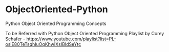# ObjectOriented-Python
Python Object Oriented Programming Concepts

To be Referred with Python Object Oriented Programming Playlist by Corey Schafer - https://www.youtube.com/playlist?list=PL-osiE80TeTsqhIuOqKhwlXsIBIdSeYtc
